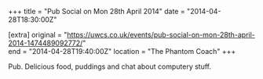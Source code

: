 +++
title = "Pub Social on Mon 28th April 2014"
date = "2014-04-28T18:30:00Z"

[extra]
original = "https://uwcs.co.uk/events/pub-social-on-mon-28th-april-2014-1474489092772/"    
end = "2014-04-28T19:40:00Z"
location = "The Phantom Coach"
+++

Pub. Delicious food, puddings and chat about computery stuff.

